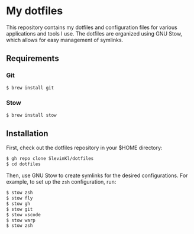 # My dotfiles

This repository contains my dotfiles and configuration files for various applications and tools I use. The dotfiles are organized using GNU Stow, which allows for easy management of symlinks.

## Requirements

### Git

```bash
$ brew install git
```

### Stow

```bash
$ brew install stow
```

## Installation

First, check out the dotfiles repository in your $HOME directory:

```bash
$ gh repo clone SlevinKl/dotfiles
$ cd dotfiles
```

Then, use GNU Stow to create symlinks for the desired configurations. For example, to set up the `zsh` configuration, run:

```bash
$ stow zsh
$ stow fly
$ stow gh
$ stow git
$ stow vscode
$ stow warp
$ stow zsh
```

